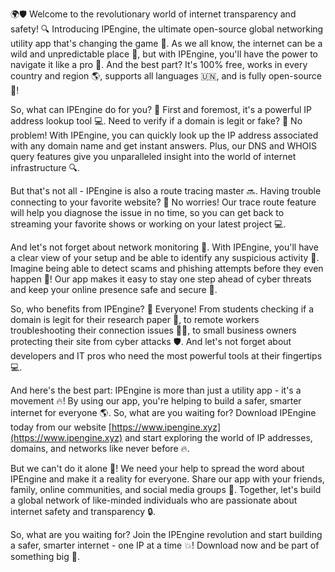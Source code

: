 🌍🛡️ Welcome to the revolutionary world of internet transparency and safety! 🔍 Introducing IPEngine, the ultimate open-source global networking utility app that's changing the game 🚀. As we all know, the internet can be a wild and unpredictable place 🌊, but with IPEngine, you'll have the power to navigate it like a pro 💪. And the best part? It's 100% free, works in every country and region 🌎, supports all languages 🇺🇳, and is fully open-source 🤝!

So, what can IPEngine do for you? 🔧 First and foremost, it's a powerful IP address lookup tool 💻. Need to verify if a domain is legit or fake? 🤔 No problem! With IPEngine, you can quickly look up the IP address associated with any domain name and get instant answers. Plus, our DNS and WHOIS query features give you unparalleled insight into the world of internet infrastructure 🔍.

But that's not all - IPEngine is also a route tracing master 🔜. Having trouble connecting to your favorite website? 📱 No worries! Our trace route feature will help you diagnose the issue in no time, so you can get back to streaming your favorite shows or working on your latest project 💻.

And let's not forget about network monitoring 🔧. With IPEngine, you'll have a clear view of your setup and be able to identify any suspicious activity 👀. Imagine being able to detect scams and phishing attempts before they even happen 🚫! Our app makes it easy to stay one step ahead of cyber threats and keep your online presence safe and secure 💪.

So, who benefits from IPEngine? 🤔 Everyone! From students checking if a domain is legit for their research paper 🔬, to remote workers troubleshooting their connection issues 🏃‍♀️, to small business owners protecting their site from cyber attacks 🛡️. And let's not forget about developers and IT pros who need the most powerful tools at their fingertips 💻.

And here's the best part: IPEngine is more than just a utility app - it's a movement 🔥! By using our app, you're helping to build a safer, smarter internet for everyone 🌎. So, what are you waiting for? Download IPEngine today from our website [https://www.ipengine.xyz](https://www.ipengine.xyz) and start exploring the world of IP addresses, domains, and networks like never before 🔥.

But we can't do it alone 👫! We need your help to spread the word about IPEngine and make it a reality for everyone. Share our app with your friends, family, online communities, and social media groups 🤩. Together, let's build a global network of like-minded individuals who are passionate about internet safety and transparency 🔒.

So, what are you waiting for? Join the IPEngine revolution and start building a safer, smarter internet - one IP at a time 💥! Download now and be part of something big 🚀.